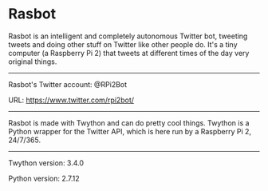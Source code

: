 # Rasbot
Rasbot is an intelligent and completely autonomous Twitter bot, tweeting tweets and doing other stuff on Twitter like other people do. It's a tiny computer (a Raspberry Pi 2) that tweets at different times of the day very original things.


-----------------------------------------------------------------------------------------------------------------------------------------


Rasbot's Twitter account: @RPi2Bot

URL: https://www.twitter.com/rpi2bot/


-----------------------------------------------------------------------------------------------------------------------------------------


Rasbot is made with Twython and can do pretty cool things. Twython is a Python wrapper for the Twitter API, which is here run by a Raspberry Pi 2, 24/7/365. 


-----------------------------------------------------------------------------------------------------------------------------------------


Twython version: 3.4.0

Python version: 2.7.12
